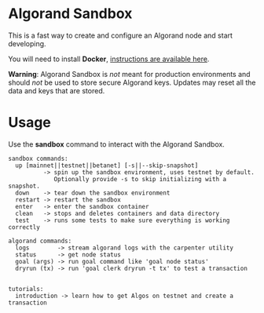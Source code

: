 # Algorand Sandbox

This is a fast way to create and configure an Algorand node and start developing.

You will need to install **Docker**, [instructions are available here](https://docs.docker.com/v17.09/engine/installation/).

**Warning**: Algorand Sandbox is *not* meant for production environments and should *not* be used to store secure Algorand keys. Updates may reset all the data and keys that are stored.

# Usage

Use the **sandbox** command to interact with the Algorand Sandbox.
```
sandbox commands:
  up [mainnet||testnet||betanet] [-s||--skip-snapshot]
          -> spin up the sandbox environment, uses testnet by default.
             Optionally provide -s to skip initializing with a snapshot.
  down    -> tear down the sandbox environment
  restart -> restart the sandbox
  enter   -> enter the sandbox container
  clean   -> stops and deletes containers and data directory
  test    -> runs some tests to make sure everything is working correctly

algorand commands:
  logs        -> stream algorand logs with the carpenter utility
  status      -> get node status
  goal (args) -> run goal command like 'goal node status'
  dryrun (tx) -> run 'goal clerk dryrun -t tx' to test a transaction


tutorials:
  introduction -> learn how to get Algos on testnet and create a transaction
```
